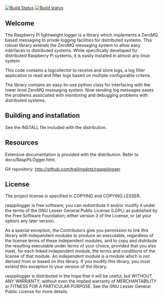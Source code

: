 # 

[![Build Status](https://travis-ci.org/zeromq/libzmq.png?branch=master)](https://travis-ci.org/zeromq/libzmq)
[![Build status](https://ci.appveyor.com/api/projects/status/e2ks424yrs1un3wt?svg=true)](https://ci.appveyor.com/project/zeromq/libzmq)

## Welcome

The Raspberry Pi lightweight logger is a library which implements
a ZeroMQ based messaging to privde logging facilities for
distributed systems. This robust library extends the ZeroMQ messaging
system to allow easy interfaces to distributed systems.
While specifically developed for distributed Raspberry Pi
systems, it is easily installed in almost any linux system.

This code contains a logcollector to receive and store logs,
a log filter application to read and filter logs based on
multiple configurable criteria.

The library contains an easy-to-use python class for interfacing
with the lower level ZeroMQ messaging system. Now sending
log messages eases the problems associated with monitoring and
debugging problems with distributed systems.


## Building and installation

See the INSTALL file included with the distribution.

## Resources

Extensive documentation is provided with the distribution. Refer to
docs/RaspPiLOgger.html.

Git repository: http://github.com/trailingdots/rasppilogger

## License

The project license is specified in COPYING and COPYING.LESSER.

rasppilogger is free software; you can redistribute it and/or modify it under
the terms of the GNU Lesser General Public License (LGPL) as published
by the Free Software Foundation; either version 3 of the License, or
(at your option) any later version.

As a special exception, the Contributors give you permission to link
this library with independent modules to produce an executable,
regardless of the license terms of these independent modules, and to
copy and distribute the resulting executable under terms of your choice,
provided that you also meet, for each linked independent module, the
terms and conditions of the license of that module. An independent
module is a module which is not derived from or based on this library.
If you modify this library, you must extend this exception to your
version of the library.

rasppilogger is distributed in the hope that it will be useful, but WITHOUT
ANY WARRANTY; without even the implied warranty of MERCHANTABILITY or
FITNESS FOR A PARTICULAR PURPOSE. See the GNU Lesser General Public
License for more details.
